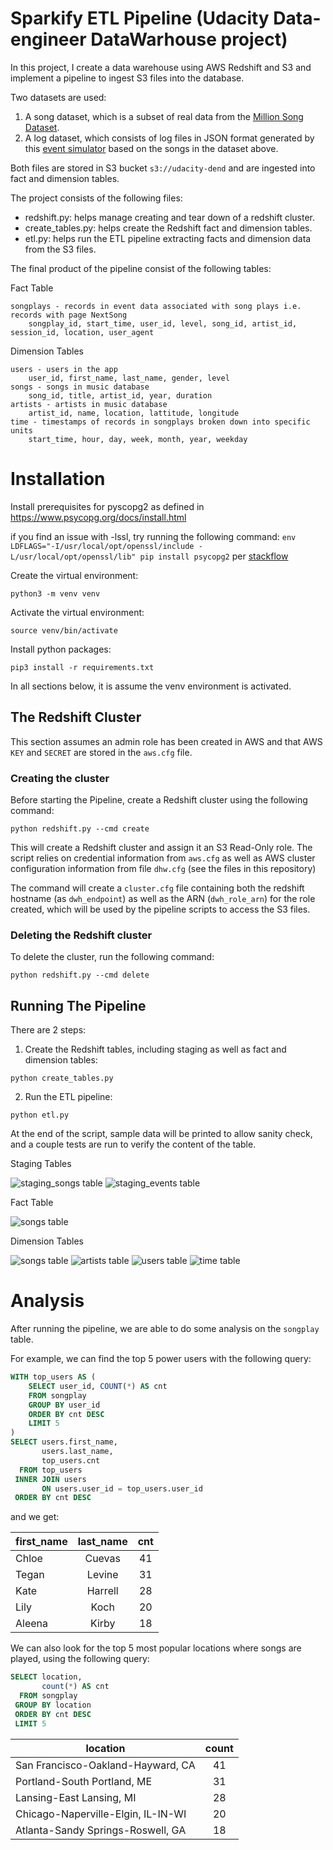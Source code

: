 [staging_events]: https://github.com/jazracherif/udacity-data-engineer-dwh/blob/master/docs/staging_events.png
[staging_songs]: https://github.com/jazracherif/udacity-data-engineer-dwh/blob/master/docs/staging_songs.png
[songs]: https://github.com/jazracherif/udacity-data-engineer-dwh/blob/master/docs/songs.png
[users]: https://github.com/jazracherif/udacity-data-engineer-dwh/blob/master/docs/users.png
[time]: https://github.com/jazracherif/udacity-data-engineer-dwh/blob/master/docs/time.png
[songplay]: https://github.com/jazracherif/udacity-data-engineer-dwh/blob/master/docs/songplay.png
[artists]: https://github.com/jazracherif/udacity-data-engineer-dwh/blob/master/docs/artists.png

# Sparkify ETL Pipeline (Udacity Data-engineer DataWarhouse project)

In this project, I create a data warehouse using AWS Redshift and S3 and implement a pipeline to ingest S3 files into the database. 

Two datasets are used:
1. A song dataset, which is a subset of real data from the [Million Song Dataset](http://millionsongdataset.com/).
2. A log dataset, which consists of log files in JSON format generated by this [event simulator](https://github.com/Interana/eventsim) based on the songs in the dataset above.


Both files are stored in S3 bucket `s3://udacity-dend` and are ingested into fact and dimension tables.

The project consists of the following files:
- redshift.py: helps manage creating and tear down of a redshift cluster.
- create_tables.py: helps create the Redshift fact and dimension tables.
- etl.py: helps run the ETL pipeline extracting facts and dimension data from the S3 files.

The final product of the pipeline consist of the following tables:

Fact Table

    songplays - records in event data associated with song plays i.e. records with page NextSong
        songplay_id, start_time, user_id, level, song_id, artist_id, session_id, location, user_agent

Dimension Tables

    users - users in the app
        user_id, first_name, last_name, gender, level
    songs - songs in music database
        song_id, title, artist_id, year, duration
    artists - artists in music database
        artist_id, name, location, lattitude, longitude
    time - timestamps of records in songplays broken down into specific units
        start_time, hour, day, week, month, year, weekday

# Installation

Install prerequisites for pyscopg2 as defined in https://www.psycopg.org/docs/install.html

if you find an issue with -lssl, try running the following command:
`env LDFLAGS="-I/usr/local/opt/openssl/include -L/usr/local/opt/openssl/lib" pip install psycopg2`
per [stackflow](https://stackoverflow.com/questions/26288042/error-installing-psycopg2-library-not-found-for-lssl)

Create the virtual environment: 

`python3 -m venv venv`

Activate the virtual environment: 

`source venv/bin/activate`

Install python packages: 

`pip3 install -r requirements.txt`

In all sections below, it is assume the venv environment is activated.

## The Redshift Cluster

This section assumes an admin role has been created in AWS and that AWS `KEY` and `SECRET` are stored in the `aws.cfg` file.

### Creating the cluster 

Before starting the Pipeline, create a Redshift cluster using the following command: 

`python redshift.py --cmd create`

This will create a Redshift cluster and assign it an S3 Read-Only role. The script relies on credential information from `aws.cfg` as well as AWS cluster configuration information from file `dhw.cfg` (see the files in this repository)

The command will create a `cluster.cfg` file containing both the redshift hostname (as `dwh_endpoint`) as well as the ARN (`dwh_role_arn`) for the role created, which will be used by the pipeline scripts to access the S3 files.

### Deleting the Redshift cluster

To delete the cluster, run the following command: 

`python redshift.py --cmd delete`


##  Running The Pipeline

There are 2 steps:

1) Create the Redshift tables, including staging as well as fact and dimension tables:

`python create_tables.py`

2) Run the ETL pipeline: 

`python etl.py`

At the end of the script, sample data will be printed to allow sanity check, and a couple tests are run to verify the content of the table. 

Staging Tables

![staging_songs table][staging_songs]
![staging_events table][staging_events]

Fact Table

![songs table][songplay]

Dimension Tables

![songs table][songs]
![artists table][artists]
![users table][users]
![time table][time]

# Analysis


After running the pipeline, we are able to do some analysis on the `songplay` table.

For example, we can find the top 5 power users with the following query:

~~~ sql
WITH top_users AS (
    SELECT user_id, COUNT(*) AS cnt
    FROM songplay
    GROUP BY user_id
    ORDER BY cnt DESC
    LIMIT 5
)
SELECT users.first_name, 
       users.last_name, 
       top_users.cnt
  FROM top_users
 INNER JOIN users
       ON users.user_id = top_users.user_id
 ORDER BY cnt DESC
~~~~

and we get:

| first_name | last_name | cnt |
| ------------- |:-------------:|:-------------:|
| Chloe | Cuevas | 41 |
| Tegan | Levine | 31 |
| Kate | Harrell | 28 |
| Lily | Koch | 20 | 
| Aleena | Kirby | 18 |

We can also look for the top 5 most popular locations where songs are played, using the following query:

~~~ sql
SELECT location, 
       count(*) AS cnt 
  FROM songplay
 GROUP BY location 
 ORDER BY cnt DESC 
 LIMIT 5
~~~~

| location | count |
| ------------- |:-------------:|
| San Francisco-Oakland-Hayward, CA | 41
| Portland-South Portland, ME | 31
| Lansing-East Lansing, MI | 28
| Chicago-Naperville-Elgin, IL-IN-WI | 20
| Atlanta-Sandy Springs-Roswell, GA | 18

